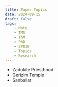 ```yaml
---
title: Paper Topics
date: 2024-09-15
draft: false
tags:
    - Note
    - TMS
    - ThM
    - PhD
    - EP810
    - Topics
    - Research
---
```


- Zadokite Priesthood
- Gerizim Temple
- Sanballat
